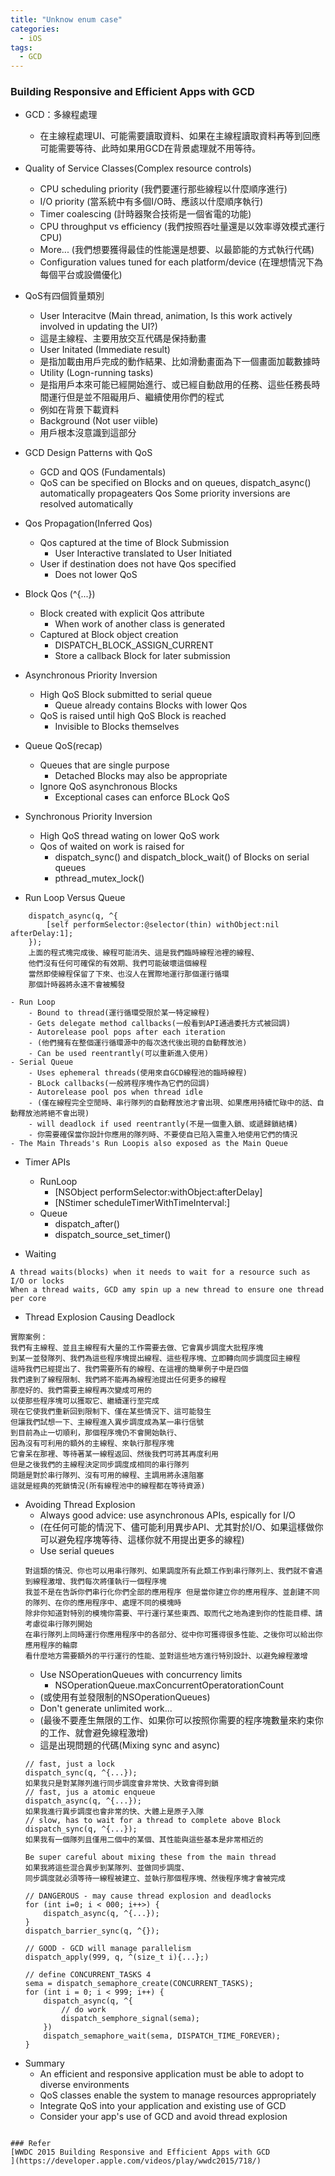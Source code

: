 ```yaml
---
title: "Unknow enum case"
categories:
  - iOS
tags:
  - GCD
---
```


### Building Responsive and Efficient Apps with GCD
- GCD：多線程處理
    - 在主線程處理UI、可能需要讀取資料、如果在主線程讀取資料再等到回應可能需要等待、此時如果用GCD在背景處理就不用等待。

- Quality of Service Classes(Complex resource controls)
    - CPU scheduling priority (我們要運行那些線程以什麼順序進行)
    - I/O priority (當系統中有多個I/O時、應該以什麼順序執行)
    - Timer coalescing (計時器聚合技術是一個省電的功能)
    - CPU throughput vs efficiency (我們按照吞吐量還是以效率導效模式運行CPU)
    - More... (我們想要獲得最佳的性能還是想要、以最節能的方式執行代碼)
    - Configuration values tuned for each platform/device (在理想情況下為每個平台或設備優化)

- QoS有四個質量類別
    - User Interacitve (Main thread, animation, Is this work actively involved in updating the UI?)
    - 這是主線程、主要用放交互代碼是保持動畫
    - User Initated (Immediate result)
    - 是指加載由用戶完成的動作結果、比如滑動畫面為下一個畫面加載數據時
    - Utility (Logn-running tasks)
    - 是指用戶本來可能已經開始進行、或已經自動啟用的任務、這些任務長時間運行但是並不阻礙用戶、繼續使用你們的程式
    - 例如在背景下載資料
    - Background (Not user viible)
    - 用戶根本沒意識到這部分

- GCD Design Patterns with QoS
    - GCD and QOS (Fundamentals)
    - QoS can be specified on Blocks and on queues, dispatch_async() automatically propageaters Qos Some priority inversions are resolved automatically

- Qos Propagation(Inferred Qos)
    - Qos captured at the time of Block Submission
        - User Interactive translated to User Initiated
    - User if destination does not have Qos specified
        - Does not lower QoS

- Block Qos (^{...})
    - Block created with explicit Qos attribute
        - When work of another class is generated
    - Captured at Block object creation
        - DISPATCH_BLOCK_ASSIGN_CURRENT
        - Store a callback Block for later submission

- Asynchronous Priority Inversion
    - High QoS Block submitted to serial queue
        - Queue already contains Blocks with lower Qos
    - QoS is raised until high QoS Block is reached
        - Invisible to Blocks themselves

- Queue QoS(recap)
    - Queues that are single purpose
        - Detached Blocks may also be appropriate
    - Ignore QoS asynchronous Blocks
        - Exceptional cases can enforce BLock QoS

- Synchronous Priority Inversion
    - High QoS thread wating on lower QoS work
    - Qos of waited on work is raised for
        - dispatch_sync() and dispatch_block_wait() of Blocks on serial queues
        - pthread_mutex_lock()

- Run Loop Versus Queue
```
    dispatch_async(q, ^{
        [self performSelector:@selector(thin) withObject:nil afterDelay:1];
    });
    上面的程式塊完成後、線程可能消失、這是我們臨時線程池裡的線程、
    他們沒有任何可確保的有效期、我們可能破壞這個線程
    當然即使線程保留了下來、也沒人在實際地運行那個運行循環
    那個計時器將永遠不會被觸發
```
    - Run Loop
        - Bound to thread(運行循環受限於某一特定線程)
        - Gets delegate method callbacks(一般看到API通過委托方式被回調)
        - Autorelease pool pops after each iteration
        - (他們擁有在整個運行循環源中的每次迭代後出現的自動釋放池)
        - Can be used reentrantly(可以重新進入使用)
    - Serial Queue
        - Uses ephemeral threads(使用來自GCD線程池的臨時線程)
        - BLock callbacks(一般將程序塊作為它們的回調)
        - Autorelease pool pos when thread idle
        - (僅在線程完全空閒時、串行隊列的自動釋放池才會出現、如果應用持續忙碌中的話、自動釋放池將絕不會出現)
        - will deadlock if used reentrantly(不是一個重入鎖、或遞歸鎖結構)
        - 你需要確保當你設計你應用的隊列時、不要使自已陷入需重入地使用它們的情況
    - The Main Threads's Run Loopis also exposed as the Main Queue

- Timer APIs
    - RunLoop
        - [NSObject performSelector:withObject:afterDelay]
        - [NStimer scheduleTimerWithTimeInterval:]
    - Queue
        - dispatch_after()
        - dispatch_source_set_timer()

- Waiting
```
A thread waits(blocks) when it needs to wait for a resource such as I/O or locks
When a thread waits, GCD amy spin up a new thread to ensure one thread per core
```

- Thread Explosion Causing Deadlock
```
實際案例：
我們有主線程、並且主線程有大量的工作需要去做、它會異步調度大批程序塊
到某一並發隊列、我們為這些程序塊提出線程、這些程序塊、立即轉向同步調度回主線程
這時我們已經提出了、我們需要所有的線程、在這裡的簡單例子中是四個
我們達到了線程限制、我們將不能再為線程池提出任何更多的線程
那麼好的、我們需要主線程再次變成可用的
以使那些程序塊可以獲取它、繼續運行至完成
現在它使我們重新回到限制下、僅在某些情況下、這可能發生
但讓我們試想一下、主線程進入異步調度成為某一串行信號
到目前為止一切順利，那個程序塊仍不會開始執行、
因為沒有可利用的額外的主線程、來執行那程序塊
它會呆在那裡、等待著某一線程返回、然後我們可將其再度利用
但是之後我們的主線程決定同步調度成相同的串行隊列
問題是對於串行隊列、沒有可用的線程、主調用將永遠阻塞
這就是經典的死鎖情況(所有線程池中的線程都在等待資源)
```
<blockquote class="imgur-embed-pub" lang="en" data-id="a/ilAQPOx" data-context="false" ><a href="//imgur.com/a/ilAQPOx"></a></blockquote><script async src="//s.imgur.com/min/embed.js" charset="utf-8"></script>

- Avoiding Thread Explosion
    - Always good advice: use asynchronous APIs, espically for I/O
    - (在任何可能的情況下、儘可能利用異步API、尤其對於I/O、如果這樣做你可以避免程序塊等待、這樣你就不用提出更多的線程)
    - Use serial queues
    ```
    對這類的情況、你也可以用串行隊列、如果調度所有此類工作到串行隊列上、我們就不會遇到線程激增、我們每次將僅執行一個程序塊
    我並不是在告訴你們串行化你們全部的應用程序 但是當你建立你的應用程序、並創建不同的隊列、在你的應用程序中、處理不同的模塊時
    除非你知道對特別的模塊你需要、平行運行某些東西、取而代之地為達到你的性能目標、請考慮從串行隊列開始
    在串行隊列上同時運行你應用程序中的各部分、從中你可獲得很多性能、之後你可以給出你應用程序的輪廓
    看什麼地方需要額外的平行運行的性能、並對這些地方進行特別設計、以避免線程激增
    ```
    - Use NSOperationQueues with concurrency limits
        - NSOperationQueue.maxConcurrentOperatorationCount
    - (或使用有並發限制的NSOperationQueues)
    - Don't generate unlimited work...
    - (最後不要產生無限的工作、如果你可以按照你需要的程序塊數量來約束你的工作、就會避免線程激增)
    - 這是出現問題的代碼(Mixing sync and async)
    ```
    // fast, just a lock
    dispatch_sync(q, ^{...});
    如果我只是對某隊列進行同步調度會非常快、大致會得到鎖
    // fast, jus a atomic enqueue
    dispatch_async(q, ^{...});
    如果我進行異步調度也會非常的快、大體上是原子入隊
    // slow, has to wait for a thread to complete above Block
    dispatch_sync(q, ^{...});
    如果我有一個隊列且僅用二個中的某個、其性能與這些基本是非常相近的

    Be super careful about mixing these from the main thread
    如果我將這些混合異步到某隊列、並做同步調度、
    同步調度就必須等待一線程被建立、並執行那個程序塊、然後程序塊才會被完成

    // DANGEROUS - may cause thread explosion and deadlocks
    for (int i=0; i < 000; i++>) {
        dispatch_async(q, ^{...});
    }
    dispatch_barrier_sync(q, ^{});

    // GOOD - GCD will manage parallelism
    dispatch_apply(999, q, ^(size_t i){...};)

    // define CONCURRENT_TASKS 4
    sema = dispatch_semaphore_create(CONCURRENT_TASKS);
    for (int i = 0; i < 999; i++) {
        dispatch_async(q, ^{
            // do work
            dispatch_semphore_signal(sema);
        })
        dispatch_semaphore_wait(sema, DISPATCH_TIME_FOREVER);
    }
    ```
- Summary
    - An efficient and responsive application must be able to adopt to diverse environments
    - QoS classes enable the system to manage resources appropriately
    - Integrate QoS into your application and existing use of GCD
    - Consider your app's use of GCD and avoid thread explosion
```

### Refer
[WWDC 2015 Building Responsive and Efficient Apps with GCD
](https://developer.apple.com/videos/play/wwdc2015/718/)